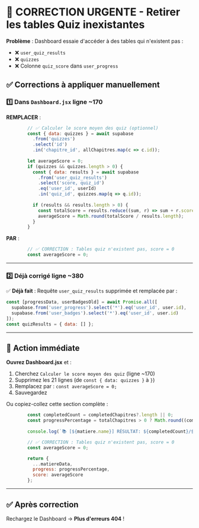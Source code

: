 # 🔧 CORRECTION URGENTE - Retirer les tables Quiz inexistantes

**Problème** : Dashboard essaie d'accéder à des tables qui n'existent pas :
- ❌ `user_quiz_results` 
- ❌ `quizzes`
- ❌ Colonne `quiz_score` dans `user_progress`

## ✅ Corrections à appliquer manuellement

### 1️⃣ Dans `Dashboard.jsx` ligne ~170

**REMPLACER** :
```javascript
        // ✅ Calculer le score moyen des quiz (optionnel)
        const { data: quizzes } = await supabase
          .from('quizzes')
          .select('id')
          .in('chapitre_id', allChapitres.map(c => c.id));
        
        let averageScore = 0;
        if (quizzes && quizzes.length > 0) {
          const { data: results } = await supabase
            .from('user_quiz_results')
            .select('score, quiz_id')
            .eq('user_id', userId)
            .in('quiz_id', quizzes.map(q => q.id));
          
          if (results && results.length > 0) {
            const totalScore = results.reduce((sum, r) => sum + r.score, 0);
            averageScore = Math.round(totalScore / results.length);
          }
        }
```

**PAR** :
```javascript
        // ✅ CORRECTION : Tables quiz n'existent pas, score = 0
        const averageScore = 0;
```

---

### 2️⃣ Déjà corrigé ligne ~380

✅ **Déjà fait** : Requête `user_quiz_results` supprimée et remplacée par :
```javascript
const [progressData, userBadgesOld] = await Promise.all([
  supabase.from('user_progress').select('*').eq('user_id', user.id),
  supabase.from('user_badges').select('*').eq('user_id', user.id)
]);
const quizResults = { data: [] };
```

---

## 🎯 Action immédiate

**Ouvrez Dashboard.jsx** et :
1. Cherchez `Calculer le score moyen des quiz` (ligne ~170)
2. Supprimez les 21 lignes (de `const { data: quizzes }` à `}`)
3. Remplacez par : `const averageScore = 0;`
4. Sauvegardez

Ou copiez-collez cette section complète :

```javascript
        const completedCount = completedChapitres?.length || 0;
        const progressPercentage = totalChapitres > 0 ? Math.round((completedCount / totalChapitres) * 100) : 0;
        
        console.log(`📚 [${matiere.name}] RÉSULTAT: ${completedCount}/${totalChapitres} = ${progressPercentage}%`);

        // ✅ CORRECTION : Tables quiz n'existent pas, score = 0
        const averageScore = 0;

        return {
          ...matiereData,
          progress: progressPercentage,
          score: averageScore
        };
```

---

## ✅ Après correction

Rechargez le Dashboard → **Plus d'erreurs 404** !

